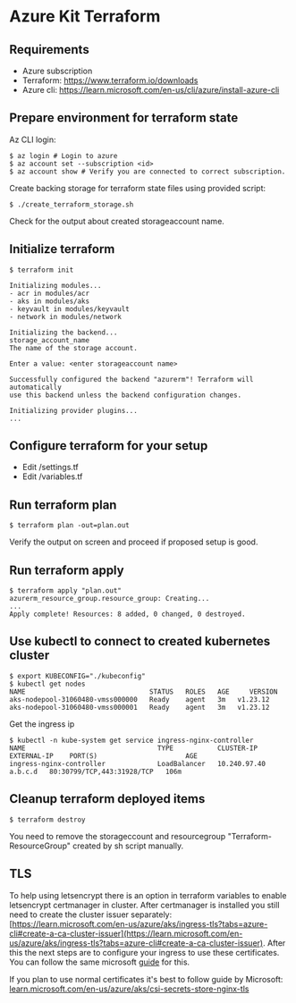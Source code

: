 # Azure Kit Terraform
## Requirements
* Azure subscription
* Terraform: https://www.terraform.io/downloads
* Azure cli: https://learn.microsoft.com/en-us/cli/azure/install-azure-cli
## Prepare environment for terraform state

Az CLI login:

    $ az login # Login to azure
    $ az account set --subscription <id>
    $ az account show # Verify you are connected to correct subscription.

Create backing storage for terraform state files using provided script:

    $ ./create_terraform_storage.sh
Check for the output about created storageaccount name.
    
## Initialize terraform    
    $ terraform init

    Initializing modules...
    - acr in modules/acr
    - aks in modules/aks
    - keyvault in modules/keyvault
    - network in modules/network

    Initializing the backend...
    storage_account_name
    The name of the storage account.
    
    Enter a value: <enter storageaccount name>

    Successfully configured the backend "azurerm"! Terraform will automatically
    use this backend unless the backend configuration changes.

    Initializing provider plugins...
    ...
## Configure terraform for your setup
* Edit /settings.tf
* Edit /variables.tf

## Run terraform plan
    $ terraform plan -out=plan.out
Verify the output on screen and proceed if proposed setup is good.

## Run terraform apply
    $ terraform apply "plan.out"
    azurerm_resource_group.resource_group: Creating...
    ...
    Apply complete! Resources: 8 added, 0 changed, 0 destroyed.


## Use kubectl to connect to created kubernetes cluster
    $ export KUBECONFIG="./kubeconfig"
    $ kubectl get nodes
    NAME                               STATUS   ROLES   AGE     VERSION
    aks-nodepool-31060480-vmss000000   Ready    agent   3m   v1.23.12
    aks-nodepool-31060480-vmss000001   Ready    agent   3m   v1.23.12


Get the ingress ip

    $ kubectl -n kube-system get service ingress-nginx-controller 
    NAME                                 TYPE           CLUSTER-IP      EXTERNAL-IP    PORT(S)                      AGE
    ingress-nginx-controller             LoadBalancer   10.240.97.40    a.b.c.d   80:30799/TCP,443:31928/TCP   106m

## Cleanup terraform deployed items
    $ terraform destroy
You need to remove the storageccount and resourcegroup "Terraform-ResourceGroup" created by sh script manually.

## TLS
To help using letsencrypt there is an option in terraform variables to enable letsencrypt certmanager in cluster.
After certmanager is installed you still need to create the cluster issuer separately: [https://learn.microsoft.com/en-us/azure/aks/ingress-tls?tabs=azure-cli#create-a-ca-cluster-issuer](https://learn.microsoft.com/en-us/azure/aks/ingress-tls?tabs=azure-cli#create-a-ca-cluster-issuer).
After this the next steps are to configure your ingress to use these certificates. You can follow the same microsoft [guide](https://learn.microsoft.com/en-us/azure/aks/ingress-tls?tabs=azure-cli#update-your-ingress-routes) for this. 

If you plan to use normal certificates it's best to follow guide by Microsoft: [learn.microsoft.com/en-us/azure/aks/csi-secrets-store-nginx-tls](learn.microsoft.com/en-us/azure/aks/csi-secrets-store-nginx-tls)